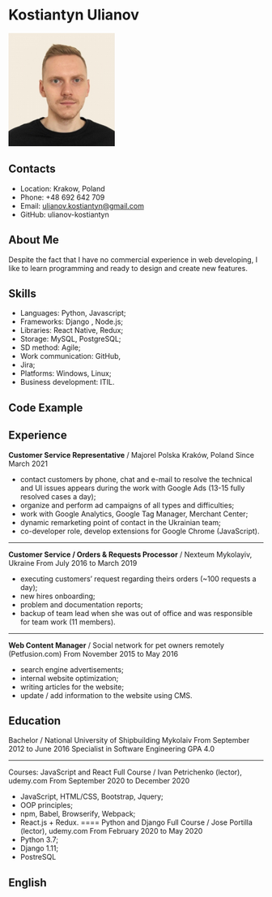 #  Kostiantyn Ulianov
![avatar](ava.png "Аватар")
## Contacts
* Location: Krakow, Poland
* Phone: +48 692 642 709
* Email: ulianov.kostiantyn@gmail.com
* GitHub: ulianov-kostiantyn
## About Me
Despite the fact that I have no commercial experience in web developing, I like to learn
programming and ready to design and create new features.
## Skills
* Languages: Python, Javascript;
* Frameworks: Django , Node.js;
* Libraries: React Native, Redux;
* Storage: MySQL, PostgreSQL;
* SD method: Agile;
* Work communication: GitHub,
* Jira;
* Platforms: Windows, Linux;
* Business development: ITIL.
## Code Example
## Experience
**Customer Service Representative** / Majorel Polska Kraków, Poland
Since March 2021
* contact customers by phone, chat and e-mail to resolve the technical and UI
issues appears during the work with Google Ads (13-15 fully resolved cases a
day);
* organize and perform ad campaigns of all types and difficulties;
* work with Google Analytics, Google Tag Manager, Merchant Center;
* dynamic remarketing point of contact in the Ukrainian team;
* co-developer role, develop extensions for Google Chrome (JavaScript).
********* 
**Customer Service / Orders & Requests Processor** / Nexteum Mykolayiv, Ukraine
From July 2016 to March 2019
* executing customers’ request regarding theirs orders (~100 requests a day);
* new hires onboarding;
* problem and documentation reports;
* backup of team lead when she was out of office and was responsible for team
work (11 members).
********* 
**Web Content Manager** / Social network for pet owners remotely (Petfusion.com)
From November 2015 to May 2016
* search engine advertisements;
* internal website optimization;
* writing articles for the website;
* update / add information to the website using CMS.

## Education
Bachelor / National University of Shipbuilding Mykolaiv
From September 2012 to June 2016
Specialist in Software Engineering
GPA 4.0
********* 
Courses:
JavaScript and React Full Course / Ivan Petrichenko (lector), udemy.com
From September 2020 to December 2020
* JavaScript, HTML/CSS, Bootstrap, Jquery;
* OOP principles;
* npm, Babel, Browserify, Webpack;
* React.js + Redux.
====
Python and Django Full Course / Jose Portilla (lector), udemy.com
From February 2020 to May 2020
* Python 3.7;
* Django 1.11;
* PostreSQL
## English